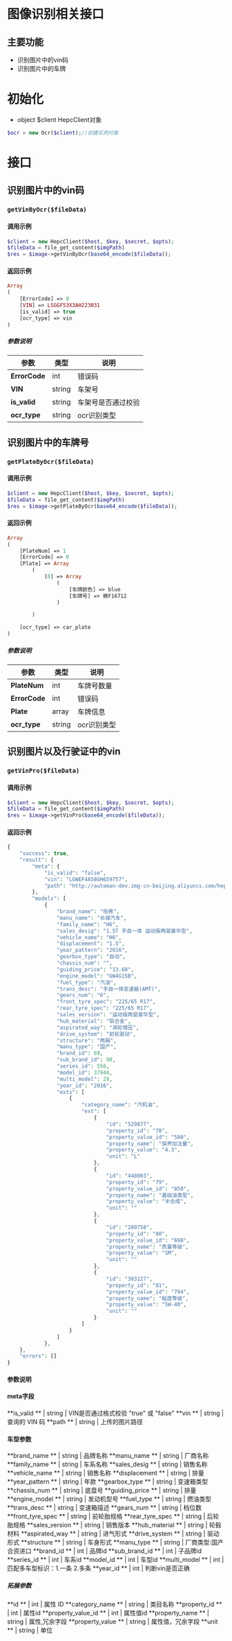 # 图像识别相关接口

## 主要功能

- 识别图片中的vin码
- 识别图片中的车牌

# 初始化

+ object  $client  HepcClient对象

```php
$ocr = new Ocr($client);//创建实例对象
```

# 接口

## 识别图片中的vin码

### `getVinByOcr($fileData)`

#### 调用示例

```php
$client = new HepcClient($host, $key, $secret, $opts);
$fileData = file_get_content($imgPath)
$res = $image->getVinByOcr(base64_encode($fileData));
```


#### 返回示例
```php
Array
(
    [ErrorCode] => 0
    [VIN] => LSGGF53X3AH223031
    [is_valid] => true
    [ocr_type] => vin
)

```

##### 参数说明

参数 | 类型 | 说明
--- | --- | ---
**ErrorCode** | int | 错误码
**VIN** | string | 车架号
**is_valid** | string | 车架号是否通过校验
**ocr_type** | string | ocr识别类型

## 识别图片中的车牌号

### `getPlateByOcr($fileData)`

#### 调用示例

```php
$client = new HepcClient($host, $key, $secret, $opts);
$fileData = file_get_content($imgPath)
$res = $image->getPlateByOcr(base64_encode($fileData));
```

#### 返回示例
```php
Array
(
    [PlateNum] => 1
    [ErrorCode] => 0
    [Plate] => Array
        (
            [0] => Array
                (
                    [车牌颜色] => blue
                    [车牌号] => 赣F16712
                )

        )

    [ocr_type] => car_plate
)

```

##### 参数说明

参数 | 类型 | 说明
--- | --- | ---
**PlateNum** | int | 车牌号数量
**ErrorCode** | int | 错误码
**Plate** | array | 车牌信息
**ocr_type** | string | ocr识别类型



## 识别图片以及行驶证中的vin

### `getVinPro($fileData)`

#### 调用示例

```php
$client = new HepcClient($host, $key, $secret, $opts);
$fileData = file_get_content($imgPath)
$res = $image->getVinPro(base64_encode($fileData));
```
#### 返回示例
```php
{
    "success": true,
    "result": {
        "meta": {
            "is_valid": "false",
            "vin": "LGWEF4A58GH659757",
            "path": "http://automan-dev.img-cn-beijing.aliyuncs.com/hepc/image/part_brand/logo/awechat-ocr1538043052"
        },
        "models": [
            {
                "brand_name": "哈弗",
                "manu_name": "长城汽车",
                "family_name": "H6",
                "sales_desig": "1.5T 手自一体 运动版两驱豪华型",
                "vehicle_name": "H6",
                "displacement": "1.5",
                "year_pattern": "2016",
                "gearbox_type": "自动",
                "chassis_num": "",
                "guiding_price": "13.68",
                "engine_model": "GW4G15B",
                "fuel_type": "汽油",
                "trans_desc": "手自一体变速器(AMT)",
                "gears_num": "6",
                "front_tyre_spec": "225/65 R17",
                "rear_tyre_spec": "225/65 R17",
                "sales_version": "运动版两驱豪华型",
                "hub_material": "铝合金",
                "aspirated_way": "涡轮增压",
                "drive_system": "前轮驱动",
                "structure": "两厢",
                "manu_type": "国产",
                "brand_id": 69,
                "sub_brand_id": 90,
                "series_id": 556,
                "model_id": 37944,
                "multi_model": 29,
                "year_id": "2016",
                "exts": [
                    {
                        "category_name": "汽机油",
                        "ext": [
                            {
                                "id": "529877",
                                "property_id": "78",
                                "property_value_id": "580",
                                "property_name": "保养加注量",
                                "property_value": "4.3",
                                "unit": "L"
                            },
                            {
                                "id": "448003",
                                "property_id": "79",
                                "property_value_id": "850",
                                "property_name": "基础油类型",
                                "property_value": "半合成",
                                "unit": ""
                            },
                            {
                                "id": "289758",
                                "property_id": "80",
                                "property_value_id": "698",
                                "property_name": "质量等级",
                                "property_value": "SM",
                                "unit": ""
                            },
                            {
                                "id": "383127",
                                "property_id": "81",
                                "property_value_id": "794",
                                "property_name": "粘度等级",
                                "property_value": "5W-40",
                                "unit": ""
                            }
                        ]
                    }
                ]
            },
    },
    "errors": []
}

```


#### 参数说明

#### meta字段
**is_valid	** | string | VIN是否通过格式校验 "true" 或 "false"
**vin	** | string | 查询的 VIN 码
**path	** | string | 上传的图片路径

#### 车型参数
**brand_name	** | string | 品牌名称
**manu_name	** | string | 厂商名称
**family_name	** | string | 车系名称
**sales_desig	** | string | 销售名称
**vehicle_name	** | string | 销售名称
**displacement	** | string | 排量
**year_pattern	** | string | 年款
**gearbox_type	** | string | 变速箱类型
**chassis_num	** | string | 底盘号
**guiding_price	** | string | 排量
**engine_model	** | string | 发动机型号
**fuel_type	** | string | 燃油类型
**trans_desc	** | string | 变速箱描述
**gears_num	** | string | 档位数
**front_tyre_spec	** | string | 前轮胎规格
**rear_tyre_spec	** | string | 后轮胎规格
**sales_version	** | string | 销售版本
**hub_material	** | string | 轮毂材料
**aspirated_way	** | string | 进气形式
**drive_system	** | string | 驱动形式
**structure	** | string | 车身形式
**manu_type	** | string | 厂商类型:国产合资进口
**brand_id	** | int | 品牌id
**sub_brand_id	** | int | 子品牌id
**series_id	** | int | 车系id
**model_id	** | int | 车型id
**multi_model	** | int | 匹配多车型标识：1.一条 2.多条
**year_id	** | int | 判断vin是否正确


##### 拓展参数
 
**id	** | int | 属性 ID 
**category_name	** | string | 类目名称 
**property_id	** | int | 属性id 
**property_value_id	** | int | 属性值id
**property_name	** | string | 属性,冗余字段
**property_value	** | string | 属性值，冗余字段
**unit	** | string | 单位
